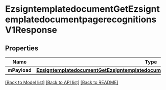 # EzsigntemplatedocumentGetEzsigntemplatedocumentpagerecognitionsV1Response

## Properties
Name | Type | Description | Notes
------------ | ------------- | ------------- | -------------
**mPayload** | [**EzsigntemplatedocumentGetEzsigntemplatedocumentpagerecognitionsV1ResponseMPayload**](EzsigntemplatedocumentGetEzsigntemplatedocumentpagerecognitionsV1ResponseMPayload.md) |  | 

[[Back to Model list]](../README.md#documentation-for-models) [[Back to API list]](../README.md#documentation-for-api-endpoints) [[Back to README]](../README.md)


